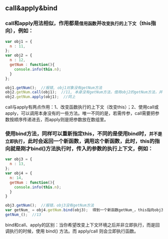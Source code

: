 ## call&apply&bind
### call和apply用法相似，作用都是`借用函数`并`改变执行的上下文`（this指向），例如：
```javascript
var obj1 = {
  n : 11,
};
var obj2 = {
  n : 12,
  getNum : function(){
    console.info(this.n);
  }
};

obj1.getNum();  //报错, obj1对象没有getNum方法
obj2.getNum.call(obj1);  //11, 本身没有getNum方法，借用obj2的getNum方法，并把this指向自己
obj2.getNum.apply(obj1);  //同上
```
call与apply有两点作用：1、改变函数执行的上下文（改变this）；2、使用call或apply，可以调用本身没有的一些方法。唯一不同的是，若需传参，call需要把参数按顺序传递进去，而apply则是把参数放在数组里。

### 使用bind方法，同样可以重新指定this，不同的是使用bind时，`并不是立即执行`，此时会返回一个新函数，调用这个新函数，此时，this的指向就是刚才bind()方法执行时，传入的参数的执行上下文，例如：
```javascript
var obj3 = {
  n : 13,
};
var obj4 = {
  n: 14,
  getNum : function(){
    console.info(this.n);
  }
}

obj3.getNum();  //报错，obj3没有getNum方法
var getNum_ = obj4.getNum.bind(obj3);  得到一个新函数getNum_，this指向obj3
getNum_();  //13
```
bind和call、apply的区别：当你希望改变上下文环境之后并非立即执行，而是回调执行的时候，使用 bind() 方法。而 apply/call 则会立即执行函数。
